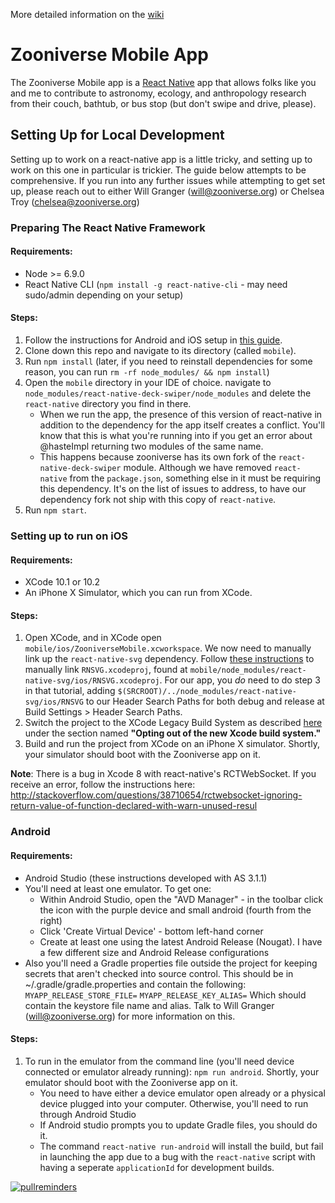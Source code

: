 More detailed information on the [wiki](https://github.com/zooniverse/mobile/wiki)

# Zooniverse Mobile App
The Zooniverse Mobile app is a [React Native](https://facebook.github.io/react-native/) app that allows folks like you and me to contribute to astronomy, ecology, and anthropology research from their couch, bathtub, or bus stop (but don't swipe and drive, please).

## Setting Up for Local Development
Setting up to work on a react-native app is a little tricky, and setting up to work on this one in particular is trickier. The guide below attempts to be comprehensive. If you run into any further issues while attempting to get set up, please reach out to either Will Granger (will@zooniverse.org) or Chelsea Troy (chelsea@zooniverse.org)

### Preparing The React Native Framework
#### Requirements:
 - Node >= 6.9.0
 - React Native CLI (`npm install -g react-native-cli` - may need sudo/admin depending on your setup)
#### Steps:
1. Follow the instructions for Android and iOS setup in [this guide](https://facebook.github.io/react-native/docs/getting-started.html).
1. Clone down this repo and navigate to its directory (called `mobile`).
1. Run `npm install` (later, if you need to reinstall dependencies for some reason, you can run `rm -rf node_modules/ && npm install`)
1. Open the `mobile` directory in your IDE of choice. navigate to `node_modules/react-native-deck-swiper/node_modules` and delete the `react-native` directory you find in there.
    - When we run the app, the presence of this version of react-native in addition to the dependency for the app itself creates a conflict. You'll know that this is what you're running into if you get an error about @hasteImpl returning two modules of the same name.
    - This happens because zooniverse has its own fork of the `react-native-deck-swiper` module. Although we have removed `react-native` from the `package.json`, something else in it must be requiring this dependency. It's on the list of issues to address, to have our dependency fork not ship with this copy of `react-native`.
1. Run `npm start`.

### Setting up to run on iOS
#### Requirements:
 - XCode 10.1 or 10.2
 - An iPhone X Simulator, which you can run from XCode.
#### Steps:
1. Open XCode, and in XCode open `mobile/ios/ZooniverseMobile.xcworkspace`. We now need to manually link up the `react-native-svg` dependency. Follow [these instructions](http://facebook.github.io/react-native/docs/linking-libraries-ios.html#manual-linking) to manually link `RNSVG.xcodeproj`, found at `mobile/node_modules/react-native-svg/ios/RNSVG.xcodeproj`. For our app, you _do_ need to do step 3 in that tutorial, adding `$(SRCROOT)/../node_modules/react-native-svg/ios/RNSVG` to our Header Search Paths for both debug and release at Build Settings > Header Search Paths.
1. Switch the project to the XCode Legacy Build System as described [here](https://github.com/facebook/react-native/issues/19573) under the section named **"Opting out of the new Xcode build system."**
1. Build and run the project from XCode on an iPhone X simulator. Shortly, your simulator should boot with the Zooniverse app on it.

**Note**:  There is a bug in Xcode 8 with react-native's RCTWebSocket.  If you receive an error, follow the instructions here:
http://stackoverflow.com/questions/38710654/rctwebsocket-ignoring-return-value-of-function-declared-with-warn-unused-resul

### Android
#### Requirements:
 - Android Studio (these instructions developed with AS 3.1.1)
 - You'll need at least one emulator.  To get one:
    *  Within Android Studio, open the "AVD Manager" -  in the toolbar click the icon with the purple device and small android (fourth from the right)
    *  Click 'Create Virtual Device' - bottom left-hand corner
    *  Create at least one using the latest Android Release (Nougat).  I have a few different size and Android Release configurations
 - Also you'll need a Gradle properties file outside the project for keeping secrets that aren't checked into source control. This should be in ~/.gradle/gradle.properties and contain the following:
`MYAPP_RELEASE_STORE_FILE=`
`MYAPP_RELEASE_KEY_ALIAS=`
Which should contain the keystore file name and alias. Talk to Will Granger (will@zooniverse.org) for more information on this.
#### Steps:
1. To run in the emulator from the command line (you'll need device connected or emulator already running): `npm run android`. Shortly, your emulator should boot with the Zooniverse app on it.
    - You need to have either a device emulator open already or a physical device plugged into your computer. Otherwise, you'll need to run through Android Studio
    - If Android studio prompts you to update Gradle files, you should do it.
    - The command `react-native run-android` will install the build, but fail in launching the app due to a bug with the `react-native` script with having a seperate `applicationId` for development builds.

[![pullreminders](https://pullreminders.com/badge.svg)](https://pullreminders.com?ref=badge)
